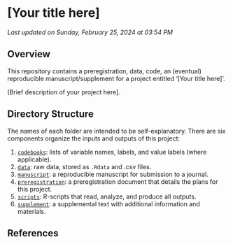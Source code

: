 \[Your title here\]
================

*Last updated on Sunday, February 25, 2024 at 03:54 PM*

## Overview

This repository contains a preregistration, data, code, an (eventual)
reproducible manuscript/supplement for a project entitled ‘\[Your title
here\]’.

\[Brief description of your project here\].

## Directory Structure

The names of each folder are intended to be self-explanatory. There are
six components organize the inputs and outputs of this project:

1.  [`codebooks`](https://github.com/HannaSchleihauf/R_Project_Strategic_Exploration/tree/master/codebooks):
    lists of variable names, labels, and value labels (where
    applicable).
2.  [`data`](https://github.com/HannaSchleihauf/R_Project_Strategic_Exploration/tree/master/data):
    raw data, stored as `.Rdata` and .csv files.
3.  [`manuscript`](https://github.com/HannaSchleihauf/R_Project_Strategic_Exploration/tree/master/manuscript):
    a reproducible manuscript for submission to a journal.
4.  [`preregistration`](https://github.com/HannaSchleihauf/R_Project_Strategic_Exploration/tree/master/preregistration):
    a preregistration document that details the plans for this project.
5.  [`scripts`](https://github.com/HannaSchleihauf/R_Project_Strategic_Exploration/tree/master/scripts):
    R-scripts that read, analyze, and produce all outputs.
6.  [`supplement`](https://github.com/HannaSchleihauf/R_Project_Strategic_Exploration/tree/master/supplement):
    a supplemental text with additional information and materials.

## References
